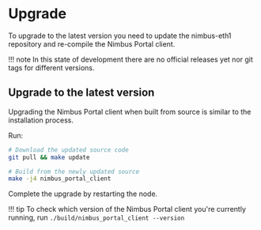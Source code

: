 # Upgrade

To upgrade to the latest version you need to update the nimbus-eth1 repository
and re-compile the Nimbus Portal client.

!!! note
    In this state of development there are no official releases yet nor git tags
    for different versions.

## Upgrade to the latest version

Upgrading the Nimbus Portal client when built from source is similar to the installation process.

Run:

```sh
# Download the updated source code
git pull && make update

# Build from the newly updated source
make -j4 nimbus_portal_client
```

Complete the upgrade by restarting the node.

!!! tip
    To check which version of the Nimbus Portal client you're currently running, run
    `./build/nimbus_portal_client --version`
